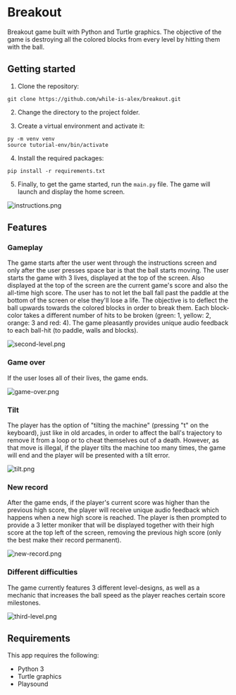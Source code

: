 # Breakout
Breakout game built with Python and Turtle graphics. The objective of the game is destroying all the colored blocks from every level by hitting them with the ball.

## Getting started
1. Clone the repository:
```
git clone https://github.com/while-is-alex/breakout.git
```

2. Change the directory to the project folder.

3. Create a virtual environment and activate it:
```
py -m venv venv
source tutorial-env/bin/activate
```

4. Install the required packages:
```
pip install -r requirements.txt
```

5. Finally, to get the game started, run the `main.py` file. The game will launch and display the home screen.

![instructions.png](https://i.ibb.co/Yt32kNC/instructions.png)

## Features

### Gameplay
The game starts after the user went through the instructions screen and only after the user presses space bar is that the ball starts moving. The user starts the game with 3 lives, displayed at the top of the screen. Also displayed at the top of the screen are the current game's score and also the all-time high score. The user has to not let the ball fall past the paddle at the bottom of the screen or else they'll lose a life. The objective is to deflect the ball upwards towards the colored blocks in order to break them. Each block-color takes a different number of hits to be broken (green: 1, yellow: 2, orange: 3 and red: 4). The game pleasantly provides unique audio feedback to each ball-hit (to paddle, walls and blocks).

![second-level.png](https://i.ibb.co/4N7XSpk/second-level.png)

### Game over
If the user loses all of their lives, the game ends.

![game-over.png](https://i.ibb.co/vLv6pJF/game-over.png)

### Tilt
The player has the option of "tilting the machine" (pressing "t" on the keyboard), just like in old arcades, in order to affect the ball's trajectory to remove it from a loop or to cheat themselves out of a death. However, as that move is illegal, if the player tilts the machine too many times, the game will end and the player will be presented with a tilt error.

![tilt.png](https://i.ibb.co/zhWLmqK/tilt.png)

### New record
After the game ends, if the player's current score was higher than the previous high score, the player will receive unique audio feedback which happens when a new high score is reached. The player is then prompted to provide a 3 letter moniker that will be displayed together with their high score at the top left of the screen, removing the previous high score (only the best make their record permanent).

![new-record.png](https://i.ibb.co/9vpnm8d/new-record.png)

### Different difficulties
The game currently features 3 different level-designs, as well as a mechanic that increases the ball speed as the player reaches certain score milestones.

![third-level.png](https://i.ibb.co/wdbr9Pn/third-level.png)

## Requirements

This app requires the following:

+ Python 3
+ Turtle graphics
+ Playsound

